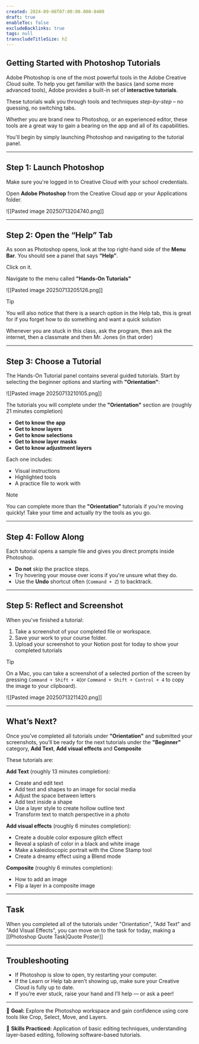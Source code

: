 ```yaml
---
created: 2024-09-06T07:00:00.000-0400
draft: true
enableToc: false
excludeBacklinks: true
tags: null
transcludeTitleSize: h2
---
```


## Getting Started with Photoshop Tutorials

Adobe Photoshop is one of the most powerful tools in the Adobe Creative Cloud suite. To help you get familiar with the basics (and some more advanced tools), Adobe provides a built-in set of **interactive tutorials**.

These tutorials walk you through tools and techniques *step-by-step* – no guessing, no switching tabs.

Whether you are brand new to Photoshop, or an experienced editor, these tools are a great way to gain a bearing on the app and all of its capabilities.

You'll begin by simply launching Photoshop and navigating to the tutorial panel.

---

## Step 1: Launch Photoshop

Make sure you're logged in to Creative Cloud with your school credentials.

Open **Adobe Photoshop** from the Creative Cloud app or your Applications folder.

![[Pasted image 20250713204740.png]]

---

## Step 2: Open the “Help” Tab

As soon as Photoshop opens, look at the top right-hand side of the **Menu Bar**. You should see a panel that says **“Help”**.

Click on it.

Navigate to the menu called **"Hands-On Tutorials"**

![[Pasted image 20250713205126.png]]

> [!TIP]
> You will also notice that there is a search option in the Help tab, this is great for if you forget how to do something and want a quick solution
>
> Whenever you are stuck in this class, ask the program, then ask the internet, then a classmate and then Mr. Jones (in that order)

---

## Step 3: Choose a Tutorial

The Hands-On Tutorial panel contains several guided tutorials. Start by selecting the beginner options and starting with **"Orientation"**:

![[Pasted image 20250713210105.png]]

The tutorials you will complete under the **"Orientation"** section are (roughly 21 minutes completion)
- **Get to know the app**
- **Get to know layers**
- **Get to know selections**
- **Get to know layer masks**
- **Get to know adjustment layers**

Each one includes:
- Visual instructions
- Highlighted tools
- A practice file to work with


> [!NOTE]
> You can complete more than the **"Orientation"** tutorials if you're moving quickly! Take your time and actually *try* the tools as you go. 

---

## Step 4: Follow Along

Each tutorial opens a sample file and gives you direct prompts inside Photoshop.

- **Do not** skip the practice steps.
- Try hovering your mouse over icons if you're unsure what they do.
- Use the **Undo** shortcut often (`Command + Z`) to backtrack.

---

## Step 5: Reflect and Screenshot

When you've finished a tutorial:
1. Take a screenshot of your completed file or workspace.
2. Save your work to your course folder.
3. Upload your screenshot to your Notion post for today to show your completed tutorials

> [!TIP]
> On a Mac, you can take a screenshot of a selected portion of the screen by pressing `Command + Shift + 4`(or `Command + Shift + Control + 4` to copy the image to your clipboard).

![[Pasted image 20250713211420.png]]

---

## What’s Next?

Once you’ve completed all tutorials under **"Orientation"** and submitted your screenshots, you’ll be ready for the next tutorials under the **"Beginner"** category, **Add Text**, **Add visual effects** and **Composite**

These tutorials are:

**Add Text** (roughly 13 minutes completion):
- Create and edit text
- Add text and shapes to an image for social media
- Adjust the space between letters
- Add text inside a shape
- Use a layer style to create hollow outline text
- Transform text to match perspective in a photo

**Add visual effects** (roughly 6 minutes completion):
- Create a double color exposure glitch effect
- Reveal a splash of color in a black and white image
- Make a kaleidoscopic portrait with the Clone Stamp tool
- Create a dreamy effect using a Blend mode

**Composite** (roughly 6 minutes completion):
- How to add an image
- Flip a layer in a composite image


---
## Task
When you completed all of the tutorials under "Orientation", "Add Text" and "Add Visual Effects", you can move on to the task for today, making a [[Photoshop Quote Task|Quote Poster]]

---

## Troubleshooting

- If Photoshop is slow to open, try restarting your computer.
- If the Learn or Help tab aren’t showing up, make sure your Creative Cloud is fully up to date.
- If you’re ever stuck, raise your hand and I’ll help — or ask a peer!

---

🎯 **Goal:** Explore the Photoshop workspace and gain confidence using core tools like Crop, Select, Move, and Layers.

🧠 **Skills Practiced:** Application of basic editing techniques, understanding layer-based editing, following software-based tutorials.